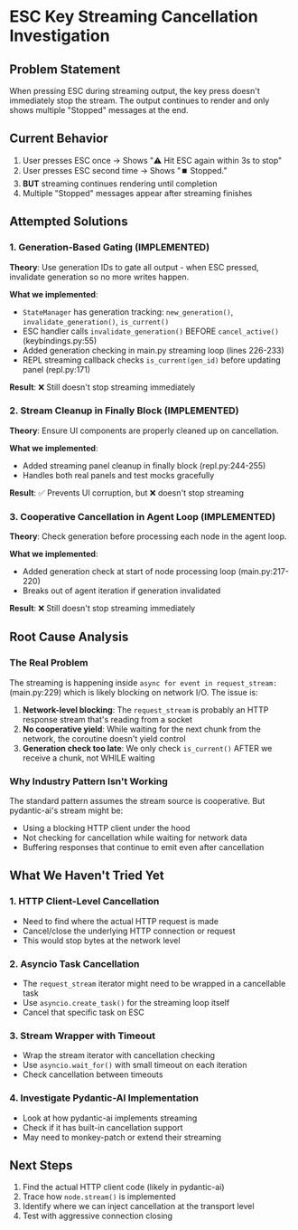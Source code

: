 # ESC Key Streaming Cancellation Investigation

## Problem Statement
When pressing ESC during streaming output, the key press doesn't immediately stop the stream. The output continues to render and only shows multiple "Stopped" messages at the end.

## Current Behavior
1. User presses ESC once → Shows "⚠️ Hit ESC again within 3s to stop"
2. User presses ESC second time → Shows "⏹️ Stopped."
3. **BUT** streaming continues rendering until completion
4. Multiple "Stopped" messages appear after streaming finishes

## Attempted Solutions

### 1. Generation-Based Gating (IMPLEMENTED)
**Theory**: Use generation IDs to gate all output - when ESC pressed, invalidate generation so no more writes happen.

**What we implemented**:
- `StateManager` has generation tracking: `new_generation()`, `invalidate_generation()`, `is_current()`
- ESC handler calls `invalidate_generation()` BEFORE `cancel_active()` (keybindings.py:55)
- Added generation checking in main.py streaming loop (lines 226-233)
- REPL streaming callback checks `is_current(gen_id)` before updating panel (repl.py:171)

**Result**: ❌ Still doesn't stop streaming immediately

### 2. Stream Cleanup in Finally Block (IMPLEMENTED)
**Theory**: Ensure UI components are properly cleaned up on cancellation.

**What we implemented**:
- Added streaming panel cleanup in finally block (repl.py:244-255)
- Handles both real panels and test mocks gracefully

**Result**: ✅ Prevents UI corruption, but ❌ doesn't stop streaming

### 3. Cooperative Cancellation in Agent Loop (IMPLEMENTED)
**Theory**: Check generation before processing each node in the agent loop.

**What we implemented**:
- Added generation check at start of node processing loop (main.py:217-220)
- Breaks out of agent iteration if generation invalidated

**Result**: ❌ Still doesn't stop streaming immediately

## Root Cause Analysis

### The Real Problem
The streaming is happening inside `async for event in request_stream:` (main.py:229) which is likely blocking on network I/O. The issue is:

1. **Network-level blocking**: The `request_stream` is probably an HTTP response stream that's reading from a socket
2. **No cooperative yield**: While waiting for the next chunk from the network, the coroutine doesn't yield control
3. **Generation check too late**: We only check `is_current()` AFTER we receive a chunk, not WHILE waiting

### Why Industry Pattern Isn't Working
The standard pattern assumes the stream source is cooperative. But pydantic-ai's stream might be:
- Using a blocking HTTP client under the hood
- Not checking for cancellation while waiting for network data
- Buffering responses that continue to emit even after cancellation

## What We Haven't Tried Yet

### 1. HTTP Client-Level Cancellation
- Need to find where the actual HTTP request is made
- Cancel/close the underlying HTTP connection or request
- This would stop bytes at the network level

### 2. Asyncio Task Cancellation
- The `request_stream` iterator might need to be wrapped in a cancellable task
- Use `asyncio.create_task()` for the streaming loop itself
- Cancel that specific task on ESC

### 3. Stream Wrapper with Timeout
- Wrap the stream iterator with cancellation checking
- Use `asyncio.wait_for()` with small timeout on each iteration
- Check cancellation between timeouts

### 4. Investigate Pydantic-AI Implementation
- Look at how pydantic-ai implements streaming
- Check if it has built-in cancellation support
- May need to monkey-patch or extend their streaming

## Next Steps
1. Find the actual HTTP client code (likely in pydantic-ai)
2. Trace how `node.stream()` is implemented
3. Identify where we can inject cancellation at the transport level
4. Test with aggressive connection closing

